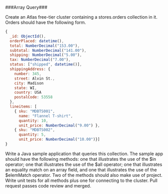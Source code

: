 ###Array Query###

Create an Atlas free-tier cluster containing a stores.orders collection in it. Orders should have the following form.
```javascript
{
  _id: ObjectId(),
  orderPlaced: datetime(),
  total: NumberDecimal("153.00"),
  subtotal: NumberDecimal("141.00"),
  shipping: NumberDecimal("5.00"),
  tax: NumberDecimal("7.00"),
  status: ["shipped", datetime()],
  shippingAddress: {
    number: 345,
    street: Alvin St.,
    city: Madison
    state: WI,
    country: USA
    postalCode: 53558
  },
  lineitems: [
    { sku: "MDBTS001",
      name: "Flannel T-shirt",
      quantity: 10,
      unit_price: NumberDecimal("9.00") },
    { sku: "MDBTS002",
      quantity: 5,
      unit_price: NumberDecimal("10.00")}] 
}
```
Write a Java sample application that queries this collection. The sample app should have the following methods: one that illustrates the use of the $in operator; one that illustrates the use of the $all operator; one that illustrates an equality match on an array field, and one that illustrates the use of the $elemMatch operator.
 Two of the methods should also make use of project.
 Write unit tests for all methods plus one for connecting to the cluster.
 Pull request passes code review and merged.
